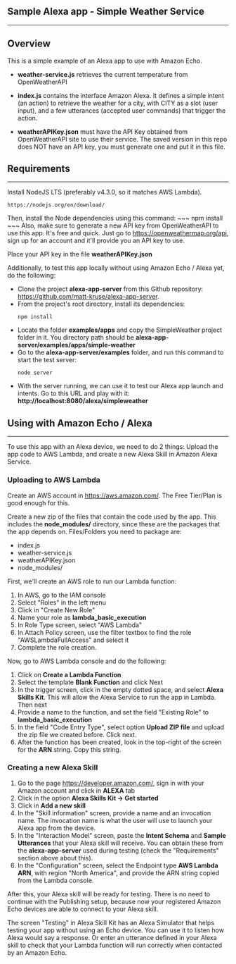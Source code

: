 ## **Sample Alexa app - Simple Weather Service**
___

## **Overview**
This is a simple example of an Alexa app to use with Amazon Echo.

* **weather-service.js** retrieves the current temperature from OpenWeatherAPI

* **index.js** contains the interface Amazon Alexa. It defines a simple intent (an action) to retrieve the weather for a city, with CITY as a slot (user input), and a few utterances (accepted user commands) that trigger the action.

* **weatherAPIKey.json** must have the API Key obtained from OpenWeatherAPI site to use their service. The saved version in this repo does NOT have an API key, you must generate one and put it in this file.

## **Requirements**
___
Install NodeJS LTS (preferably v4.3.0, so it matches AWS Lambda).

	https://nodejs.org/en/download/

Then, install the Node dependencies using this command:
	~~~
	npm install
	~~~
Also, make sure to generate a new API key from OpenWeatherAPI to use this app. It's free and quick. Just go to https://openweathermap.org/api, sign up for an account and it'll provide you an API key to use.

Place your API key in the file **weatherAPIKey.json**

Additionally, to test this app locally without using Amazon Echo / Alexa yet, do the following:
* Clone the project **alexa-app-server** from this Github repository: https://github.com/matt-kruse/alexa-app-server.
* From the project's root directory, install its dependencies:
	~~~
	npm install
	~~~
* Locate the folder **examples/apps** and copy the SimpleWeather project folder in it. You directory path should be **alexa-app-server/examples/apps/simple-weather**
* Go to the **alexa-app-server/examples** folder, and run this command to start the test server:
    ~~~
    node server
    ~~~
* With the server running, we can use it to test our Alexa app launch and intents. Go to this URL and play with it: **http://localhost:8080/alexa/simpleweather**

## **Using with Amazon Echo / Alexa**
___
To use this app with an Alexa device, we need to do 2 things: Upload the app code to AWS Lambda, and create a new Alexa Skill in Amazon Alexa Service.

### Uploading to AWS Lambda
Create an AWS account in https://aws.amazon.com/. The Free Tier/Plan is good enough for this.

Create a new zip of the files that contain the code used by the app. This includes the **node_modules/** directory, since these are the packages that the app depends on. Files/Folders you need to package are:
* index.js
* weather-service.js
* weatherAPIKey.json
* node_modules/

First, we'll create an AWS role to run our Lambda function:
1. In AWS, go to the IAM console
2. Select "Roles" in the left menu
3. Click in "Create New Role"
4. Name your role as **lambda_basic_execution**
5. In Role Type screen, select "AWS Lambda"
6. In Attach Policy screen, use the filter textbox to find the role "AWSLambdaFullAccess" and select it
7. Complete the role creation.

Now, go to AWS Lambda console and do the following:
1. Click on **Create a Lambda Function**
2. Select the template **Blank Function** and click Next
3. In the trigger screen, click in the empty dotted space, and select **Alexa Skills Kit**. This will allow the Alexa Service to run the app in Lambda. Then next
4. Provide a name to the function, and set the field "Existing Role" to **lambda_basic_execution**
5. In the field "Code Entry Type", select option **Upload ZIP file** and upload the zip file we created before. Click next.
6. After the function has been created, look in the top-right of the screen for the **ARN** string. Copy this string.

### Creating a new Alexa Skill
1. Go to the page https://developer.amazon.com/, sign in with your Amazon account and click in **ALEXA** tab
2. Click in the option **Alexa Skills Kit -> Get started**
3. Click in **Add a new skill**
4. In the "Skill information" screen, provide a name and an invocation name. The invocation name is what the user will use to launch your Alexa app from the device.
5. In the "Interaction Model" screen, paste the **Intent Schema** and **Sample Utterances** that your Alexa skill will receive. You can obtain these from the **alexa-app-server** used during testing (check the "Requirements" section above about this).
6. In the "Configuration" screen, select the Endpoint type **AWS Lambda ARN**, with region "North America", and provide the ARN string copied from the Lambda console.

After this, your Alexa skill will be ready for testing. There is no need to continue with the Publishing setup, because now your registered Amazon Echo devices are able to connect to your Alexa skill.

The screen "Testing" in Alexa Skill Kit has an Alexa Simulator that helps testing your app without using an Echo device.
You can use it to listen how Alexa would say a response. Or enter an utterance defined in your Alexa skill to check that your Lambda function will run correctly when contacted by an Amazon Echo.